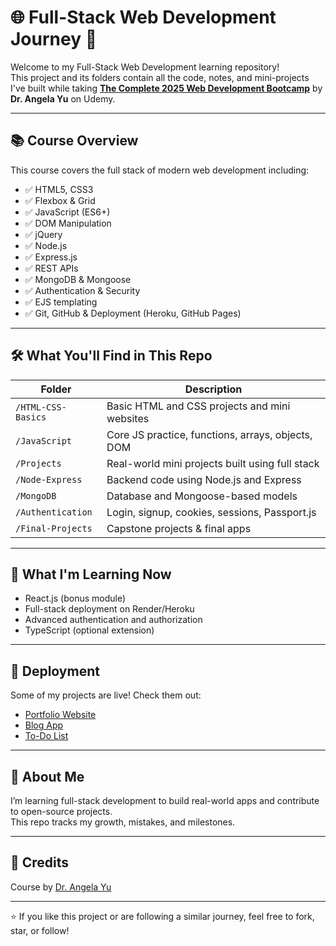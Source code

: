 # 🌐 Full-Stack Web Development Journey 🚀

Welcome to my Full-Stack Web Development learning repository!  
This project and its folders contain all the code, notes, and mini-projects I've built while taking **[The Complete 2025 Web Development Bootcamp](https://www.udemy.com/course/the-complete-web-development-bootcamp/)** by **Dr. Angela Yu** on Udemy.

---

## 📚 Course Overview

This course covers the full stack of modern web development including:

- ✅ HTML5, CSS3
- ✅ Flexbox & Grid
- ✅ JavaScript (ES6+)
- ✅ DOM Manipulation
- ✅ jQuery
- ✅ Node.js
- ✅ Express.js
- ✅ REST APIs
- ✅ MongoDB & Mongoose
- ✅ Authentication & Security
- ✅ EJS templating
- ✅ Git, GitHub & Deployment (Heroku, GitHub Pages)

---

## 🛠️ What You'll Find in This Repo

| Folder | Description |
|--------|-------------|
| `/HTML-CSS-Basics` | Basic HTML and CSS projects and mini websites |
| `/JavaScript` | Core JS practice, functions, arrays, objects, DOM |
| `/Projects` | Real-world mini projects built using full stack |
| `/Node-Express` | Backend code using Node.js and Express |
| `/MongoDB` | Database and Mongoose-based models |
| `/Authentication` | Login, signup, cookies, sessions, Passport.js |
| `/Final-Projects` | Capstone projects & final apps |

---

## 🌱 What I'm Learning Now

- React.js (bonus module)
- Full-stack deployment on Render/Heroku
- Advanced authentication and authorization
- TypeScript (optional extension)

---

## 🚀 Deployment

Some of my projects are live! Check them out:

- [Portfolio Website](https://yourusername.github.io/your-portfolio)
- [Blog App](https://your-blog-app.onrender.com)
- [To-Do List](https://your-todo-app.onrender.com)

---

## 🧠 About Me

I’m learning full-stack development to build real-world apps and contribute to open-source projects.  
This repo tracks my growth, mistakes, and milestones.

---

## 📌 Credits

Course by [Dr. Angela Yu](https://www.udemy.com/course/the-complete-web-development-bootcamp/)

---

⭐️ If you like this project or are following a similar journey, feel free to fork, star, or follow!
